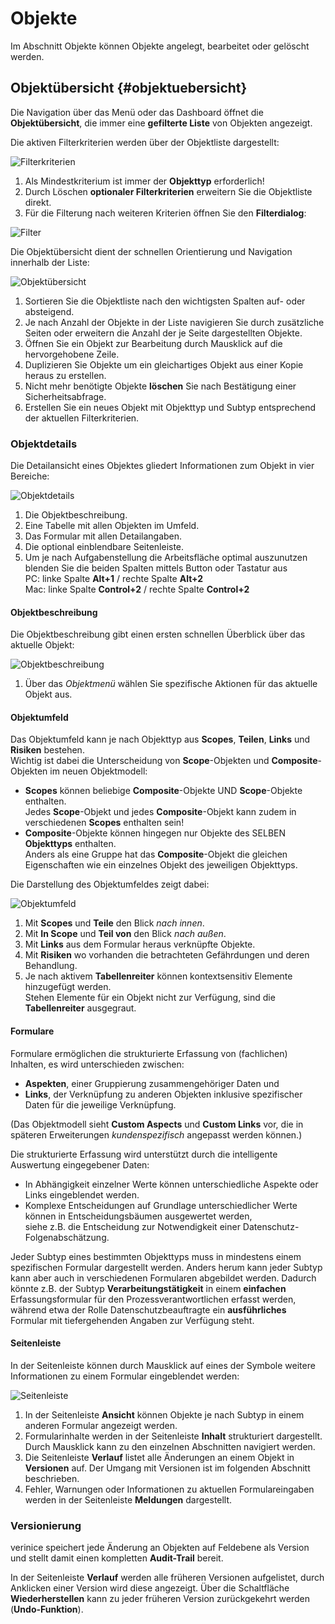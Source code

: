 # Objekte

Im Abschnitt Objekte können Objekte angelegt, bearbeitet oder gelöscht werden.

## Objektübersicht {#objektuebersicht}

Die Navigation über das Menü oder das Dashboard öffnet die **Objektübersicht**, die immer eine **gefilterte Liste** von Objekten angezeigt.

Die aktiven Filterkriterien werden über der Objektliste dargestellt:

![Filterkriterien](/assets/manual/filter-chips.de.png)

1. Als Mindestkriterium ist immer der **Objekttyp** erforderlich!
1. Durch Löschen **optionaler Filterkriterien** erweitern Sie die Objektliste direkt.
1. Für die Filterung nach weiteren Kriterien öffnen Sie den **Filterdialog**:

![Filter](/assets/manual/filter.de.png)

Die Objektübersicht dient der schnellen Orientierung und Navigation innerhalb der Liste:

![Objektübersicht](/assets/manual/object-list.de.png)

1. Sortieren Sie die Objektliste nach den wichtigsten Spalten auf- oder absteigend.
1. Je nach Anzahl der Objekte in der Liste navigieren Sie durch zusätzliche Seiten oder erweitern die Anzahl der je Seite dargestellten Objekte.
1. Öffnen Sie ein Objekt zur Bearbeitung durch Mausklick auf die hervorgehobene Zeile.
1. Duplizieren Sie Objekte um ein gleichartiges Objekt aus einer Kopie heraus zu erstellen.
1. Nicht mehr benötigte Objekte **löschen** Sie nach Bestätigung einer Sicherheitsabfrage.
1. Erstellen Sie ein neues Objekt mit Objekttyp und Subtyp entsprechend der aktuellen Filterkriterien.

### Objektdetails

Die Detailansicht eines Objektes gliedert Informationen zum Objekt in vier Bereiche:

![Objektdetails](/assets/manual/object-details.de.png)

1. Die Objektbeschreibung.
1. Eine Tabelle mit allen Objekten im Umfeld.
1. Das Formular mit allen Detailangaben.
1. Die optional einblendbare Seitenleiste.
1. Um je nach Aufgabenstellung die Arbeitsfläche optimal auszunutzen blenden Sie die beiden Spalten mittels Button oder Tastatur aus<br>PC: linke Spalte **Alt+1** / rechte Spalte **Alt+2**<br>Mac: linke Spalte **Control+2** / rechte Spalte **Control+2**

#### Objektbeschreibung

Die Objektbeschreibung gibt einen ersten schnellen Überblick über das aktuelle Objekt:

![Objektbeschreibung](/assets/manual/object-details_description.de.png)

1. Über das *Objektmenü* wählen Sie spezifische Aktionen für das aktuelle Objekt aus.

#### Objektumfeld

Das Objektumfeld kann je nach Objekttyp aus **Scopes**, **Teilen**, **Links** und **Risiken** bestehen.<br>
Wichtig ist dabei die Unterscheidung von **Scope**-Objekten und **Composite**-Objekten im neuen Objektmodell:<br>
* **Scopes** können beliebige **Composite**-Objekte UND **Scope**-Objekte enthalten.<br>Jedes **Scope**-Objekt und jedes **Composite**-Objekt kann zudem in verschiedenen **Scopes** enthalten sein!
* **Composite**-Objekte können hingegen nur Objekte des SELBEN **Objekttyps** enthalten.<br>Anders als eine Gruppe hat das **Composite**-Objekt die gleichen Eigenschaften wie ein einzelnes Objekt des jeweiligen Objekttyps.


Die Darstellung des Objektumfeldes zeigt dabei:

![Objektumfeld](/assets/manual/object-details_environment.de.png)

1. Mit **Scopes** und **Teile** den Blick *nach innen*.
1. Mit **In Scope** und **Teil von** den Blick *nach außen*.
1. Mit **Links** aus dem Formular heraus verknüpfte Objekte.
1. Mit **Risiken** wo vorhanden die betrachteten Gefährdungen und deren Behandlung.
1. Je nach aktivem **Tabellenreiter** können kontextsensitiv Elemente hinzugefügt werden.<br>Stehen Elemente für ein Objekt nicht zur Verfügung, sind die **Tabellenreiter** ausgegraut.

#### Formulare

Formulare ermöglichen die strukturierte Erfassung von (fachlichen) Inhalten, es wird unterschieden zwischen:

- **Aspekten**, einer Gruppierung zusammengehöriger Daten und
- **Links**, der Verknüpfung zu anderen Objekten inklusive spezifischer Daten für die jeweilige Verknüpfung.

(Das Objektmodell sieht **Custom Aspects** und **Custom Links** vor, die in späteren Erweiterungen *kundenspezifisch* angepasst werden können.)

Die strukturierte Erfassung wird unterstützt durch die intelligente Auswertung eingegebener Daten:

- In Abhängigkeit einzelner Werte können unterschiedliche Aspekte oder Links eingeblendet werden.
- Komplexe Entscheidungen auf Grundlage unterschiedlicher Werte können in Entscheidungsbäumen ausgewertet werden,<br>siehe z.B. die Entscheidung zur Notwendigkeit einer Datenschutz-Folgenabschätzung.

Jeder Subtyp eines bestimmten Objekttyps muss in mindestens einem spezifischen Formular dargestellt werden. Anders herum kann jeder Subtyp kann aber auch in verschiedenen Formularen abgebildet werden.
Dadurch könnte z.B. der Subtyp **Verarbeitungstätigkeit** in einem **einfachen** Erfassungsformular für den Prozessverantwortlichen erfasst werden, während etwa der Rolle Datenschutzbeauftragte ein **ausführliches** Formular mit tiefergehenden Angaben zur Verfügung steht.

#### Seitenleiste

In der Seitenleiste können durch Mausklick auf eines der Symbole weitere Informationen zu einem Formular eingeblendet werden:

![Seitenleiste](/assets/manual/object-details_sidebar.de.png)

1. In der Seitenleiste **Ansicht** können Objekte je nach Subtyp in einem anderen Formular angezeigt werden.
1. Formularinhalte werden in der Seitenleiste **Inhalt** strukturiert dargestellt. Durch Mausklick kann zu den einzelnen Abschnitten navigiert werden.
1. Die Seitenleiste **Verlauf** listet alle Änderungen an einem Objekt in **Versionen** auf. Der Umgang mit Versionen ist im folgenden Abschnitt beschrieben.
1. Fehler, Warnungen oder Informationen zu aktuellen Formulareingaben werden in der Seitenleiste **Meldungen** dargestellt.

### Versionierung

verinice speichert jede Änderung an Objekten auf Feldebene als Version und stellt damit einen kompletten **Audit-Trail** bereit.

In der Seitenleiste **Verlauf** werden alle früheren Versionen aufgelistet, durch Anklicken einer Version wird diese angezeigt. Über die Schaltfläche **Wiederherstellen** kann zu jeder früheren Version zurückgekehrt werden (**Undo-Funktion**).
